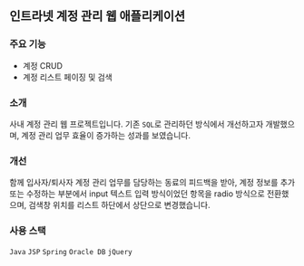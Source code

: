 ## 인트라넷 계정 관리 웹 애플리케이션

### 주요 기능
- 계정 CRUD
- 계정 리스트 페이징 및 검색

### 소개
사내 계정 관리 웹 프로젝트입니다. 기존 `SQL`로 관리하던 방식에서 개선하고자 개발했으며, 계정 관리 업무 효율이 증가하는 성과를 보였습니다.

### 개선
함께 입사자/퇴사자 계정 관리 업무를 담당하는 동료의 피드백을 받아, 계정 정보를 추가 또는 수정하는 부분에서 input 텍스트 입력 방식이었던 항목을 radio 방식으로 전환했으며, 검색창 위치를 리스트 하단에서 상단으로 변경했습니다.

### 사용 스택
`Java` `JSP` `Spring` `Oracle DB` `jQuery`
